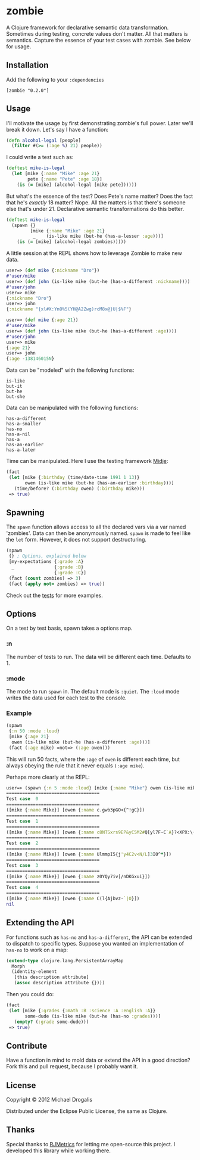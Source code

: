 # zombie

A Clojure framework for declarative semantic data transformation. Sometimes during testing, concrete values don't matter. All that matters is semantics. Capture the essence of your test cases with zombie. See below for usage.

## Installation

Add the following to your `:dependencies`

    [zombie "0.2.0"]

## Usage

I'll motivate the usage by first demonstrating zombie's full power. Later we'll break it down. Let's say I have a function:

```clojure
(defn alcohol-legal [people]
  (filter #(>= (:age %) 21) people))
```

I could write a test such as:

```clojure
(deftest mike-is-legal
  (let [mike {:name "Mike" :age 21}
        pete {:name "Pete" :age 18}]
    (is (= [mike] (alcohol-legal [mike pete])))))
```

But what's the essence of the test? Does Pete's name matter? Does the fact that he's *exactly* 18 matter? Nope. All the matters is that there's someone else that's under 21. Declarative semantic transformations do this better.

```clojure
(deftest mike-is-legal
  (spawn {}
         [mike {:name "Mike" :age 21}
          _    (is-like mike (but-he (has-a-lesser :age)))]
    (is (= [mike] (alcohol-legal zombies)))))
```

A little session at the REPL shows how to leverage Zombie to make new data.

```clojure
user=> (def mike {:nickname "Dro"})
#'user/mike
user=> (def john (is-like mike (but-he (has-a-different :nickname))))
#'user/john
user=> mike
{:nickname "Dro"}
user=> john
{:nickname "{xl#X:YnO%5(YH@A2Zwg)rcM8x@}U|$%F"}
```

```clojure
user=> (def mike {:age 21})
#'user/mike
user=> (def john (is-like mike (but-he (has-a-different :age))))
#'user/john
user=> mike
{:age 21}
user=> john
{:age -138146015N}
```

Data can be "modeled" with the following functions:

    is-like
    but-it
    but-he
    but-she

Data can be manipulated with the following functions:
    
    has-a-different
    has-a-smaller
    has-no
    has-a-nil
    has-a
    has-an-earlier
    has-a-later

Time can be manipulated. Here I use the testing framework [Midje](https://github.com/marick/Midje):

```clojure
(fact
 (let [mike {:birthday (time/date-time 1991 1 13)}
       owen (is-like mike (but-he (has-an-earlier :birthday)))]
   (time/before? (:birthday owen) (:birthday mike)))
 => true)
```

## Spawning

The `spawn` function allows access to all the declared vars via a var named 'zombies'. Data can then be anonymously named.
`spawn` is made to feel like the `let` form. However, it does not support destructuring.

```clojure
(spawn
 {} ; Options, explained below
 [my-expectations {:grade :A}
  _               {:grade :B}
  _               {:grade :C}]
 (fact (count zombies) => 3)
 (fact (apply not= zombies) => true))
```
    
Check out the [tests](https://github.com/MichaelDrogalis/zombie/blob/master/test/zombie/core_test.clj) for more examples.

## Options

On a test by test basis, spawn takes a options map.

### :n

The number of tests to run. The data will be different each time. Defaults to 1.

### :mode

The mode to run `spawn` in. The default mode is `:quiet`. The `:loud` mode writes the data used for each test to the console.

### Example

```clojure
(spawn
 {:n 50 :mode :loud}
 [mike {:age 21}
  owen (is-like mike (but-he (has-a-different :age)))]
 (fact (:age mike) =not=> (:age owen)))
```

This will run 50 facts, where the `:age` of `owen` is different each time, but always obeying the rule that it never equals `(:age mike`).

Perhaps more clearly at the REPL:

```clojure
user=> (spawn {:n 5 :mode :loud} [mike {:name "Mike"} owen (is-like mike (but-he (has-a-different :name)))])
===================================
Test case  0
===================================
([mike {:name Mike}] [owen {:name c.gwb3pGO<{^!gC}])
===================================
Test case  1
===================================
([mike {:name Mike}] [owen {:name c8NTSxrs9EP&yC5M2#Q[yl7F-C`A}?<XPX:\{\|&&5r=U}])
===================================
Test case  2
===================================
([mike {:name Mike}] [owen {:name UlmmpI5{j'y4C2v<N/L]3I0^*}])
===================================
Test case  3
===================================
([mike {:name Mike}] [owen {:name z0YQy7iv[/nDKGxui}])
===================================
Test case  4
===================================
([mike {:name Mike}] [owen {:name C(l{Ajbvz-`|O}])
nil
```

## Extending the API

For functions such as `has-no` and `has-a-different`, the API can be extended to dispatch to specific types. Suppose you wanted an implementation of `has-no` to work on a map:

```clojure
(extend-type clojure.lang.PersistentArrayMap
  Morph
  (identity-element
   [this description attribute]
   (assoc description attribute {})))
```

Then you could do:

```clojure
(fact
 (let [mike {:grades {:math :B :science :A :english :A}}
       some-dude (is-like mike (but-he (has-no :grades)))]
   (empty? (:grade some-dude)))
 => true)
```

## Contribute

Have a function in mind to mold data or extend the API in a good direction? Fork this and pull request, because I probably want it.

## License

Copyright © 2012 Michael Drogalis

Distributed under the Eclipse Public License, the same as Clojure.

## Thanks

Special thanks to [RJMetrics](http://www.rjmetrics.com/) for letting me open-source this project. I developed this library while working there.

